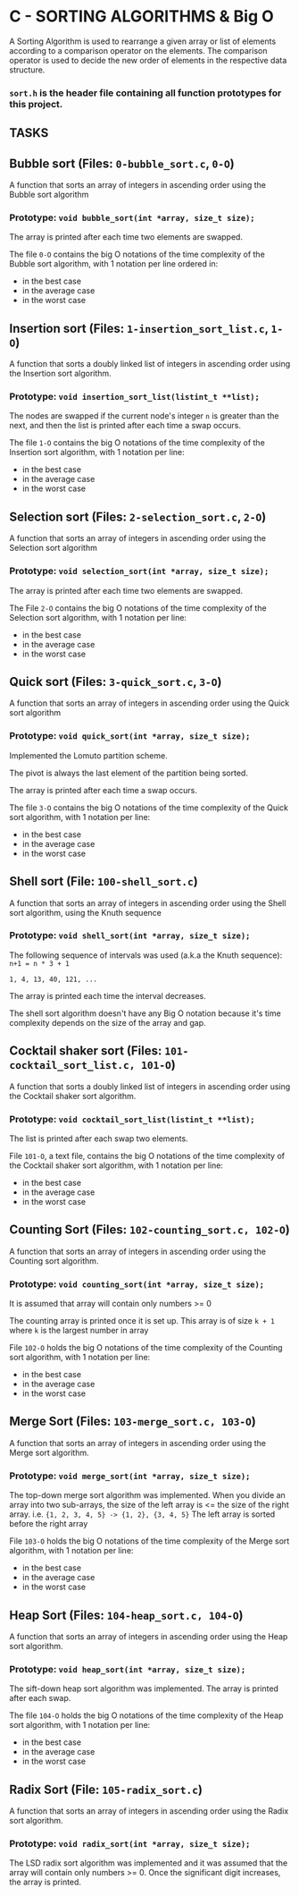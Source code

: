 # C - SORTING ALGORITHMS & Big O

A Sorting Algorithm is used to rearrange a given array or list of elements according to a comparison operator on the elements. The comparison operator is used to decide the new order of elements in the respective data structure.

### `sort.h` is the header file containing all function prototypes for this project.

## TASKS
## Bubble sort (Files: `0-bubble_sort.c`, `0-O`)
A function that sorts an array of integers in ascending order using the Bubble sort algorithm

### Prototype: `void bubble_sort(int *array, size_t size);`

The array is printed after each time two elements are swapped.

The file `0-O` contains the big O notations of the time complexity of the Bubble sort algorithm, with 1 notation per line ordered in:

- in the best case
- in the average case
- in the worst case

## Insertion sort (Files: `1-insertion_sort_list.c`, `1-O`)

A function that sorts a doubly linked list of integers in ascending order using the Insertion sort algorithm.

### Prototype: `void insertion_sort_list(listint_t **list);`

The nodes are swapped if the current node's integer `n` is greater than the next, and then the list is printed after each time a swap occurs.

The file `1-O` contains the big O notations of the time complexity of the Insertion sort algorithm, with 1 notation per line:

- in the best case
- in the average case
- in the worst case

## Selection sort (Files: `2-selection_sort.c`, `2-O`)
A function that sorts an array of integers in ascending order using the Selection sort algorithm

### Prototype: `void selection_sort(int *array, size_t size);`

The array is printed after each time two elements are swapped.

The File `2-O` contains the big O notations of the time complexity of the Selection sort algorithm, with 1 notation per line:

- in the best case
- in the average case
- in the worst case

## Quick sort (Files: `3-quick_sort.c`, `3-O`)
A function that sorts an array of integers in ascending order using the Quick sort algorithm

### Prototype: `void quick_sort(int *array, size_t size);`

Implemented the Lomuto partition scheme.

The pivot is always the last element of the partition being sorted.

The array is printed after each time a swap occurs.

The file `3-O` contains the big O notations of the time complexity of the Quick sort algorithm, with 1 notation per line:

- in the best case
- in the average case
- in the worst case

## Shell sort (File: `100-shell_sort.c`)
A function that sorts an array of integers in ascending order using the Shell sort algorithm, using the Knuth sequence

### Prototype: `void shell_sort(int *array, size_t size);`
The following sequence of intervals was used (a.k.a the Knuth sequence):
`n+1 = n * 3 + 1`

`1, 4, 13, 40, 121, ...`

The array is printed each time the interval decreases.

The shell sort algorithm doesn't have any Big O notation because it's time complexity depends on the size of the array and gap.

## Cocktail shaker sort (Files: `101-cocktail_sort_list.c, 101-O`)

A function that sorts a doubly linked list of integers in ascending order using the Cocktail shaker sort algorithm.

### Prototype: `void cocktail_sort_list(listint_t **list);`

The list is printed after each swap two elements.

File `101-O`, a text file, contains the big O notations of the time complexity of the Cocktail shaker sort algorithm, with 1 notation per line:

- in the best case
- in the average case
- in the worst case

## Counting Sort (Files: `102-counting_sort.c, 102-O`)

A function that sorts an array of integers in ascending order using the Counting sort algorithm.

### Prototype: `void counting_sort(int *array, size_t size);`

It is assumed that array will contain only numbers >= 0

The counting array is printed once it is set up.
This array is of size `k + 1` where `k` is the largest number in array

File `102-O` holds the big O notations of the time complexity of the Counting sort algorithm, with 1 notation per line:

- in the best case
- in the average case
- in the worst case

## Merge Sort (Files: `103-merge_sort.c, 103-O`)

A function that sorts an array of integers in ascending order using the Merge sort algorithm.

### Prototype: `void merge_sort(int *array, size_t size);`

The top-down merge sort algorithm was implemented.
When you divide an array into two sub-arrays, the size of the left array is <= the size of the right array. i.e. `{1, 2, 3, 4, 5} -> {1, 2}, {3, 4, 5}`
The left array is sorted before the right array

File `103-O` holds the big O notations of the time complexity of the Merge sort algorithm, with 1 notation per line:

- in the best case
- in the average case
- in the worst case

## Heap Sort (Files: `104-heap_sort.c, 104-O`)

A function that sorts an array of integers in ascending order using the Heap sort algorithm.

### Prototype: `void heap_sort(int *array, size_t size);`

The sift-down heap sort algorithm was implemented.
The array is printed after each swap.

The file `104-O` holds the big O notations of the time complexity of the Heap sort algorithm, with 1 notation per line:

- in the best case
- in the average case
- in the worst case

## Radix Sort (File: `105-radix_sort.c`)

A function that sorts an array of integers in ascending order using the Radix sort algorithm.

### Prototype: `void radix_sort(int *array, size_t size);`

The LSD radix sort algorithm was implemented and it was assumed that the array will contain only numbers >= 0. Once the significant digit increases, the array is printed.
